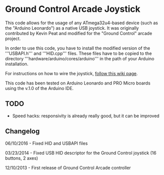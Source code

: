 # Ground Control Arcade Joystick 

This code allows for the usage of any ATmega32u4-based device (such as the
"Arduino Leonardo") as a native USB joystick.  It was originally contributed by
Kevin Peat and modified for the "Ground Control" arcade project.

In order to use this code, you have to install the modified version of the
'''USBAPI.h''' and '''HID.cpp''' files.  These files have to be copied to the
directory '''hardware/arduino/cores/arduino''' in the path of your Arduino
installation.

For instructions on how to wire the joystick, [follow this wiki
page](http://www.samuraicircuits.com/MediaWiki/index.php?title=Ground_Control_Arcade_Box). 

This code has been tested on Arduino Leonardo and PRO Micro boards using the
v.1.0 of the Arduino IDE.

## TODO

- Speed hacks: responsivity is already really good, but it can be improved

## Changelog

06/10/2016 - Fixed HID and USBAPI files

03/23/2014 - Fixed USB HID descriptor for the Ground Control joystick (16
buttons, 2 axes)

12/10/2013 - First release of Ground Control Arcade controller
